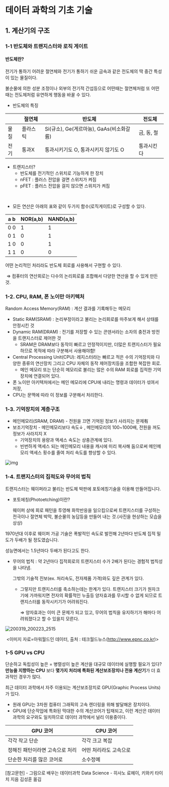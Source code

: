 # 데이터 과학의 기초 기술



## 1. 계산기의 구조



### 1-1 반도체와 트랜지스터와 로직 게이트

#### 반도체란? 

전기가 통하기 어려운 절연체와 전기가 통하기 쉬운 금속과 같은 전도체의 딱 중간 특성이 있는 물질이다.

불순물에 의한 성분 조정이나 외부의 전기적 간섭등으로 어떤때는 절연체처럼 또 어떤 때는 전도체처럼 유연하게 행동을 바꿀 수 있다.



- 반도체의 특징

|      | 절연체   | 반도체                                   | 전도체     |
| ---- | -------- | ---------------------------------------- | ---------- |
| 물질 | 플라스틱 | Si(규소), Ge(게르마늄), GaAs(비소화갈륨) | 금, 동, 철 |
| 전기 | 통과X    | 통과시키기도 O, 통과시키지 않기도 O      | 통과시킨다 |



- 트랜지스터?
  - 반도체를 전기적인 스위치로 기능하게 한 장치
  - nFET : 플러스 전압을 걸면 스위치가 켜짐
  - pFET : 플러스 전압을 걸지 않으면 스위치가 켜짐

​	

- 모든 연산은 아래의 표와 같이 두가지 함수(로직게이트)로 구성할 수 있다. 

| a  b | NOR(a,b) | NAND(a,b) |
| ---- | -------- | --------- |
| 0  0 | 1        | 1         |
| 0  1 | 0        | 1         |
| 1  0 | 0        | 1         |
| 1  1 | 0        | 0         |



어떤 논리적인 처리라도 반도체 회로를 사용해서 구현할 수 있다.

​	⇒ 컴퓨터의 연산회로는 다수의 논리회로를 조합해서 다양한 연산을 할 수 있게 만든 것.



### 1-2. CPU, RAM, 폰 노이만 아키텍처

Random Access Memory(RAM) : 계산 결과를 기록해두는 메모리

- Static RAM(SRAM) : 논리부정이라고 불리는 논리회로를 마주보게 해서 상태를 안정시킨 것
- Dynamic RAM(DRAM) : 전기를 저장할 수 있는 콘덴서라는 소자의 충전과 방전을 트랜지스터로 제어한 것
  -  SRAM은 DRAM보다 동작이 빠르고 안정적이지만, 더많은 트랜지스터가 필요하므로 목적에 따라 구분해서 사용해야함! 
- Central Processing Unit(CPU): 레지스터라는 빠르고 적은 수의 기억장치와 다양한 종류의 연산장치 그리고 CPU 자체의 동작 제어장치등을 조합한 복잡한 회로.
  - 메인 메모리 또는 단순히 메모리로 불리는 많은 수의 RAM 회로를 집적한 기억장치에 연결되어 있다.
- 폰 노이만 아키텍처에서는 메인 메모리에 CPU에 내리는 명령과 데이터가 섞여서 저장,
- CPU는 문맥에 따라 이 정보를 구분해서 처리한다.



### 1-3. 기억장치의 계층구조

- 메인메모리(SRAM, DRAM) -  전원을 끄면 기억된 정보가 사라지는 문제有
- 보조기억장치 - 메인메모리보다 속도↓ , 메인메모리의 100~1000배, 전원을 꺼도 정보가 사라지지 X
  - 기억장치의 용량과 액세스 속도는 상충관계에 있다.
  - 빈번하게 액세스 되는 메인메모리 내용을 캐시에 미리 복사해 둠으로써 메인메모리 액세스 횟수를 줄여 처리 속도를 향상할 수 있다.

![img](https://mblogthumb-phinf.pstatic.net/20121123_119/dufvndrnjs_1353605723254D0wEg_JPEG/%25EA%25B8%25B0%25EC%2596%25B5%25EC%259E%25A5%25EC%25B9%2598%25EC%259D%2598_%25EA%25B3%2584%25EC%25B8%25B5%25EC%25A0%2581_%25EA%25B5%25AC%25EC%25A1%25B0.JPG?type=w800)





### 1-4. 트랜지스터의 집적도와 무어의 법칙

트랜지스터는 웨이퍼라고 불리는 반도체 박판에 포토에칭기술을 이용해 만들어집니다.

- 포토에칭(Photoetching)이란?

  웨이퍼 상에 회로 패턴을 투영해 화학반응을 일으킴으로써 트랜지스터를 구성하는 전극이나 절연체 박막, 불순물의 농답등을 만들어 내는 것.(사진을 현상하는 모습을 상상)



1970년대 이후로 웨이퍼 가공 기술은 폭발적인 속도로 발전해 2년마다 반도체 집적 밀도가 두배가 될 정도였습니다.

성능면에서는 1.5년마다 두배가 된다고도 한다.



- 무어의 법칙 : 약 2년마다 집적회로의 트랜지스터 수가 2배가 된다는 경험적 법칙성을 나타냄.

  그밖의 기술적 진보(ex. 처리속도, 전자제품 가격)와도 깊은 관계가 있다. 

  - 그렇지만 트랜지스터를 축소하는데는 한계가 있다.  트랜지스터 크기가 원자크기에 가까워지면 전자의 확률적인 누출등 양자효과를 무시할 수 없게 되므로 트랜지스터를 동작시키기가 어려워진다. 

    ⇒ 양자효과는 이미 큰 문제가 되고 있고, 무어의 법칙을 유지하기가 해마다 어려워졌다고 할 수 있을지 모른다.

![200319_200223_2515](https://user-images.githubusercontent.com/86271820/152306766-9c94c94d-3040-4554-8b13-2f5413d48779.png)

​																							<이미지 자료=아워월드인 데이터, 출처 : 테크월드뉴스(http://www.epnc.co.kr)>

### 1-5 GPU vs CPU

단순하고 독립성이 높은 = 병렬성이 높은 계산을 대규모 데이터에 실행할 필요가 있다?
**만능을 지향하는 CPU** 보다 **몇가지 처리에 특화된 계산보조장치나 전용 계산기**가 더 효과적인 경우가 많다.



최근 데이터 과학에서 자주 이용되는 계산보조장치로 GPU(Graphic Process Units)가 있다.

- 원래 GPU는 3차원 컴퓨터 그래픽의 고속 렌더링을 위해 발달해온 장치이다.
- GPU에 단순작업에 특화된 막대한 수의 계산코어가 탑재되고, 이런 계산은 데이터 과학의 요구와도 일치하므로 데이터 과학에서 널리 이용중이다. 

| GPU 코어                        | CPU 코어               |
| ------------------------------- | ---------------------- |
| 각각 작고 단순                  | 각각 크고 복잡         |
| 정해진 패턴이라면 고속으로 처리 | 어떤 처리라도 고속으로 |
| 단순한 처리를 많은 코어로       | 소수정예               |



[참고문헌] - 그림으로 배우는 데이터과학 Data Science - 히사노 료헤이, 키와키 타이치 지음 김성훈 옮김

 